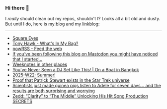 ### Hi there 👋

I _really_ should clean out my repos, shouldn't I? Looks all a bit old and dusty. But until I do, here is [my blog](https://lostfocus.de/) and [my linkblog](https://dominikschwind.com/links):

--- 

<!-- POST-LIST:START -->
- [Square Eyes](https://lostfocus.de/2025/06/03/square-eyes/)
- [Tony Hawk - What&#39;s In My Bag?](https://www.youtube.com/watch?v=l4zSZtYPPlo)
- [powRSS - Feed the web](https://powrss.com/)
- [If you’ve been following this blog on Mastodon you might have noticed that I started…](https://lostfocus.de/2025/06/02/234686/)
- [Weeknotes in other places](https://lostfocus.de/2025/06/02/weeknotes-in-other-places/)
- [You&#39;ve Never Seen a DJ Set Like This! | On a Boat in Bangkok](https://www.youtube.com/watch?v=z-t1rsnF-xM)
- [2025-W22: Summer!](https://lostfocus.de/2025/06/01/2025-w22-summer/)
- [Proof that Patrick Stewart exists in the Star Trek universe](https://ironicsans.ghost.io/proof-that-patrick-stewart-exists-in-the-star-trek-universe/)
- [Scientists just made guinea pigs listen to Adele for seven days… and the results are both surprising and worrying](https://www.musicradar.com/music-tech/scientists-just-made-guinea-pigs-listen-to-adele-for-seven-days-and-the-results-are-both-surprising-and-worrying)
- [Zedd: “Clarity” to “The Middle” Unlocking His Hit Song Production SECRETS](https://www.youtube.com/watch?v=UM2zJ9NNjho)
<!-- POST-LIST:END -->

<!--
**lostfocus/lostfocus** is a ✨ _special_ ✨ repository because its `README.md` (this file) appears on your GitHub profile.

Here are some ideas to get you started:

- 🔭 I’m currently working on ...
- 🌱 I’m currently learning ...
- 👯 I’m looking to collaborate on ...
- 🤔 I’m looking for help with ...
- 💬 Ask me about ...
- 📫 How to reach me: ...
- 😄 Pronouns: ...
- ⚡ Fun fact: ...
-->
